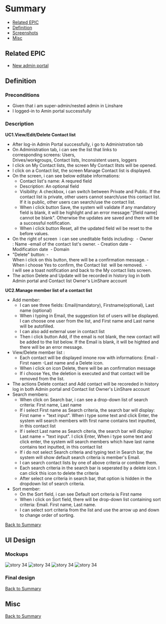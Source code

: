 # Summary

* [Related EPIC](#related-epic)
* [Definition](#definition)
* [Screenshots](#screenshots)
* [Misc](#misc)

## Related EPIC

* [New admin portal](./README.md)

## Definition

### Preconditions

- Given that i am super-admin/nested admin in Linshare 
- I logged-in to Amin portal successfully

### Description

**UC1.View/Edit/Delete Contact list**
- After log-in Admin Portal successfully, i go to Administration tab
- On Administration tab, i can see the list that links to corresponding screens: Users, Drives/workgroups, Contact lists, Inconsistent users, loggers 
- I click on My Contact lists, the screen My Contact litsts will be opened. 
- I click on a Contact list, the screen Manage Contact list is displayed.
- On the screen, i can see below editabe informations:
   - Contact list's name: A requred field  
   - Description: An optional field 
   - Visibility: A checkbox, i can switch between Private and Public. If the contact list is private, other users cannot search/use this contact list. If it is public, other users can search/use the contact list.
   - When i click button Save, the system will validate if any mandatory field is blank, it will be highlight and an error message:"[field name] cannot be blank". Otherwise the updates are saved and there will be a successful notification.
   - When i click button Reset, all the updated field wil be reset to the before values. 
- On the right of screen  i can see uneditable fields including: 
      - Owner : Name -email of the contact list's owner. 
      - Creation date
      - Modification date 
      - Domain 
- "Delete" button:
      - When i click on this button, there will be a confirmation message.
      - When i choose Yes to confirm, the Contact list  will be removed.  
      - I will see a toast notification and back to the My contact lists screen. 
- The action Delete and Update  will be recorded in history log in both Admin portal and Contact list Owner's LinShare account 

**UC2.Manage member list of a contact list**
- Add member:
   - I can see three fields: Email(mandatory), Firstname(optional), Last name (optional)
   - When i typing in Email, the suggestion list of users will be displayed. I can choose one user from the list, and First name and Last name will be autofilled.
   - I can also add external user in contact list
   - Then i click button Add, if the email is not blank, the new contact will be added to the list below. If the Email is blank, it will be highted and there will be an error message. 
- View/Delete member list :
   - Each contact will be displayed innone row with informations: Email - First naem -Last name and a Delete icon. 
   - When i click on icon Delete, there will be an confirmation message
   - If i choose Yes, the deletion is executed and that contact will be removed from the list. 
- The actions Delete contact and Add contact will be recoreded in history log in both Admin portal and Contact list Owner's LinShare account 
- Search members:
   - When click on Search bar, i can see a drop-down list of search criteria: First name, Last name 
   - If i select First name as Search criteria,  the search bar will display: First name = "text input". When i type some text and click Enter, the system will search members with first name contains text inputted, in this contact list
   - If i select Last name as Search citeria, the search bar will display: Last name = "text input". I click Enter, When i type some text and click enter, the system will search members which have last name contains text inputted, in this contact list
   - If i do not select Search criteria and typing text in Search bar, the system will show default search criteria is member's Email. 
   - I can search contact lists by one of above criteria or combine them. 
   - Each search criteria in the search bar is seperated by a delete icon. I can click this icon to delete the criteria
   - After select one criteria in search bar, that option is hidden in the dropdown list of search criteria.
- Sort member: 
   - On the Sort field, i can see Default sort criteria is First name 
   - When i click on Sort field, there will be drop-down list containing sort criteria: Email. First name, Last name. 
   - I can select sort criteria from the list and use the arrow up and down to change order of sorting.

[Back to Summary](#summary)

## UI Design

### Mockups

![story 34](./mockups/34.1.png)
![story 34](./mockups/34.2.png)
![story 34](./mockups/34.3.png)
![story 34](./mockups/34.4.png)

### Final design

[Back to Summary](#summary)

## Misc

[Back to Summary](#summary)
